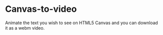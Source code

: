 # Canvas-to-video
Animate the text you wish to see on HTML5 Canvas and you can download it as a webm video.

